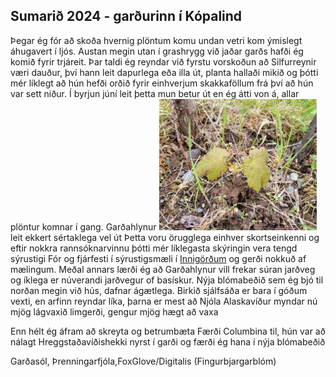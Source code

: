 ## Sumarið 2024 - garðurinn í Kópalind
Þegar ég fór að skoða hvernig plöntum komu undan vetri kom ýmislegt áhugavert í ljós.  Austan megin utan í grashrygg við jaðar garðs hafði ég komið fyrir trjáreit. Þar taldi ég reyndar við fyrstu vorskoðun að Silfurreynir væri dauður, því hann leit dapurlega eða illa út, planta hallaði mikið og þótti mér líklegt að hún hefði orðið fyrir einhverjum skakkaföllum frá því að hún var sett niður. 
Í byrjun júní leit þetta mun betur út en ég átti von á, allar plöntur komnar í gang. 
Garðahlynur <img src="/assets/240712_gHlyn24jun.jpg" width=50% height=50%> leit ekkert sértaklega vel út
Þetta voru örugglega einhver skortseinkenni og eftir nokkra rannsóknarvinnu þótti mér líklegasta skýringin vera tengd sýrustigi
Fór og fjárfesti í sýrustigsmæli í [Innigörðum](https://innigardar.is/index.php) og gerði nokkuð af mælingum.
Meðal annars lærði ég að Garðahlynur vill frekar súran jarðveg og íklega er núverandi jarðvegur of basískur.
Nýja blómabeðið sem ég bjó til norðan megin við hús, dafnar ágætlega.
Birkið sjálfsáða er bara í góðum vexti, en arfinn reyndar líka, þarna er mest að Njóla
Alaskavíður myndar nú mjög lágvaxið limgerði, gengur mjög hægt að vaxa

Enn hélt ég áfram að skreyta og betrumbæta
Færði Columbina til, hún var að nálagt Hreggstaðavíðishekki nyrst í garði og færði ég hana í nýja blómabeðið

Garðasól, Þrenningarfjóla,FoxGlove/Digitalis (Fingurbjargarblóm)
